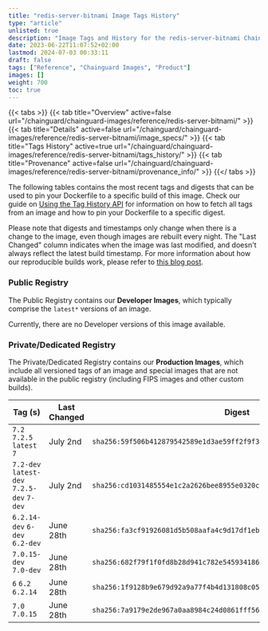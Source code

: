 ```yaml
---
title: "redis-server-bitnami Image Tags History"
type: "article"
unlisted: true
description: "Image Tags and History for the redis-server-bitnami Chainguard Image"
date: 2023-06-22T11:07:52+02:00
lastmod: 2024-07-03 00:33:11
draft: false
tags: ["Reference", "Chainguard Images", "Product"]
images: []
weight: 700
toc: true
---
```


{{< tabs >}}
{{< tab title="Overview" active=false url="/chainguard/chainguard-images/reference/redis-server-bitnami/" >}}
{{< tab title="Details" active=false url="/chainguard/chainguard-images/reference/redis-server-bitnami/image_specs/" >}}
{{< tab title="Tags History" active=true url="/chainguard/chainguard-images/reference/redis-server-bitnami/tags_history/" >}}
{{< tab title="Provenance" active=false url="/chainguard/chainguard-images/reference/redis-server-bitnami/provenance_info/" >}}
{{</ tabs >}}

The following tables contains the most recent tags and digests that can be used to pin your Dockerfile to a specific build of this image. Check our guide on [Using the Tag History API](/chainguard/chainguard-images/using-the-tag-history-api/) for information on how to fetch all tags from an image and how to pin your Dockerfile to a specific digest.

Please note that digests and timestamps only change when there is a change to the image, even though images are rebuilt every night. The "Last Changed" column indicates when the image was last modified, and doesn't always reflect the latest build timestamp. For more information about how our reproducible builds work, please refer to [this blog post](https://www.chainguard.dev/unchained/reproducing-chainguards-reproducible-image-builds).

### Public Registry
The Public Registry contains our **Developer Images**, which typically comprise the `latest*` versions of an image.

Currently, there are no Developer versions of this image available.

### Private/Dedicated Registry
The Private/Dedicated Registry contains our **Production Images**, which include all versioned tags of an image and special images that are not available in the public registry (including FIPS images and other custom builds).

| Tag (s)                                     | Last Changed | Digest                                                                    |
|---------------------------------------------|--------------|---------------------------------------------------------------------------|
|  `7.2` `7.2.5` `latest` `7`                 | July 2nd     | `sha256:59f506b412879542589e1d3ae59ff2f9f32719803572e279c58e4431600791a3` |
|  `7.2-dev` `latest-dev` `7.2.5-dev` `7-dev` | July 2nd     | `sha256:cd1031485554e1c2a2626bee8955e0320cdcb8bb5f49c421dfaed0542aaae707` |
|  `6.2.14-dev` `6-dev` `6.2-dev`             | June 28th    | `sha256:fa3cf91926081d5b508aafa4c9d17df1eb67e91e11446c9c70860e72f2b7735b` |
|  `7.0.15-dev` `7.0-dev`                     | June 28th    | `sha256:682f79f1f0fd8b28d941c782e54593418675720baff14d5baae7bf45213a772e` |
|  `6` `6.2` `6.2.14`                         | June 28th    | `sha256:1f9128b9e679d92a9a77f4b4d131808c05b45e2dd7d3356b663d94a8565ca04f` |
|  `7.0` `7.0.15`                             | June 28th    | `sha256:7a9179e2de967a0aa8984c24d0861fff56c2c4ab383a9e0c530ce0460c77c8a9` |

